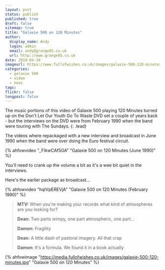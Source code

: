 ```yaml
---
layout: post
status: publish
published: true
draft: false
sitemap: true
title: "Galaxie 500 on 120 Minutes"
author:
  display_name: Andy
  login: admin
  email: andy@grange85.co.uk
  url: http://www.grange85.co.uk
date: 2019-04-10
imageurl: https://www.fullofwishes.co.uk/images/galaxie-500-120-minutes.jpg
categories:
  - galaxie 500
  - video
  - news
tags:
flickr: false
longpost: false
---
```

The music portions of this video of Galaxie 500 playing 120 Minutes turned up on the Don't Let Our Youth Go To Waste DVD set a couple of years back - but the interviews on the DVD were from February 1990 when the band were touring with The Sundays.
{: .lead}

The videos where repackaged with a new interview and broadcast in June 1990 when the band were over doing the Euro festival circuit.

{% ahfowvideo "_FIkwCAf5GA" "Galaxie 500 on 120 Minutes (June 1990)" %}

<!--more-->

You'll need to crank up the volume a bit as it's a wee bit quiet in the interviews.

Here's the earlier package as broadcast...

{% ahfowvideo "hqlVpEREVjA" "Galaxie 500 on 120 Minutes (February 1990)" %}

<blockquote>
<p><strong>MTV:</strong> When you're making your records what kind of atmospheres are you looking for?</p>
<p><strong>Dean:</strong> Two parts wimpy, one part atmospheric, one part...</p>
<p><strong>Damon:</strong> Fragility</p>
<p><strong>Dean:</strong> A little dash of pastoral imagery. All that crap</p>
<p><strong>Damon:</strong> It's a formula. We found it in a book actually</p>
</blockquote>

{% ahfowimage "https://media.fullofwishes.co.uk/images/galaxie-500-120-minutes.jpg" "Galaxie 500 on 120 Minutes" %}
